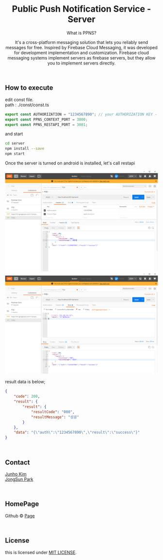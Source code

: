 # <div align="center"> Public Push Notification Service - Server </div>

<div align="center">

What is PPNS?

It's a cross-platform messaging solution that lets you reliably send messages for free. Inspired by Firebase Cloud Messaging, it was developed for development implementation and customization. Firebase cloud messaging systems implement servers as firebase servers, but they allow you to implement servers directly.

</div>

<br>

## How to execute

edit const file. <br>
path : ./const/const.ts

```ts
export const AUTHORIZATION = "1234567890"; // your AUTHORIZATION KEY - must same client auth code in Notievent Class 
export const PPNS_CONTEXT_PORT = 3000;
export const PPNS_RESTAPI_PORT = 3001;
```

and start

```sh
cd server
npm install --save
npm start
```

Once the server is turned on android is installed, let's call restapi

<img src="../instructor/capture3.jpg">
<img src="../instructor/capture4.jpg">

result data is below;

```json
{
    "code": 200,
    "result": {
        "result": {
            "resultCode": "000",
            "resultMessage": "성공"
        }
    },
    "data": "{\"auth\":\"1234567890\",\"result\":\"success\"}"
}
```

<br>

## Contact

[Junho Kim](libtv@naver.com) <br>
[JongSun Park](ahrl1994@gmail.com)

<br>

## HomePage

Github © [Page](https://github.com/A-big-fish-in-a-small-pond/)

<br>

## License

this is licensed under [MIT LICENSE](https://github.com/A-big-fish-in-a-small-pond/asterisk-visible-ars).
